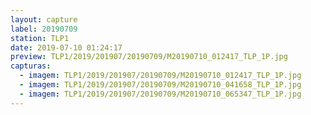 ```yaml
---
layout: capture
label: 20190709
station: TLP1
date: 2019-07-10 01:24:17
preview: TLP1/2019/201907/20190709/M20190710_012417_TLP_1P.jpg
capturas:
  - imagem: TLP1/2019/201907/20190709/M20190710_012417_TLP_1P.jpg
  - imagem: TLP1/2019/201907/20190709/M20190710_041658_TLP_1P.jpg
  - imagem: TLP1/2019/201907/20190709/M20190710_065347_TLP_1P.jpg
---
```

